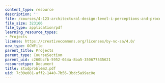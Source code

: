 ```yaml
---
content_type: resource
description: ''
file: /courses/4-123-architectural-design-level-i-perceptions-and-processes-fall-2003/7c39e081aff214407b563bdc5a99ac0e_studproblem3.pdf
file_size: 323166
file_type: application/pdf
learning_resource_types:
- Projects
license: https://creativecommons.org/licenses/by-nc-sa/4.0/
ocw_type: OCWFile
parent_title: Projects
parent_type: CourseSection
parent_uid: c260bcfb-5952-044a-8ba5-350677535621
resourcetype: Document
title: studproblem3.pdf
uid: 7c39e081-aff2-1440-7b56-3bdc5a99ac0e
---
```

